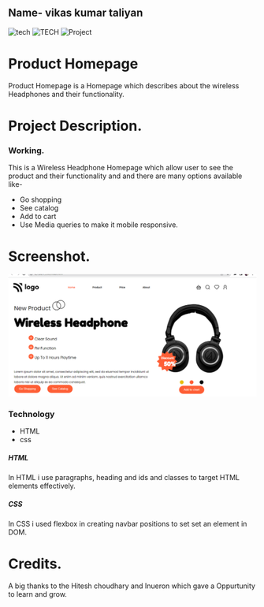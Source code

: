  ##  Name- vikas kumar taliyan
  ![tech](https://img.shields.io/badge/learn-learncodeonline-lightgrey)
  ![TECH](https://img.shields.io/badge/tech-CSS-red)
  ![Project](https://img.shields.io/badge/project-product%20homepage-brightgreen)

 # Product Homepage
 Product Homepage is a Homepage which describes about the wireless Headphones and their functionality.

 # Project Description.
### Working.
This is a Wireless Headphone Homepage which allow user to see the product and their functionality and and there are many options available like-
* Go shopping 
* See catalog
* Add to cart
* Use Media queries to make it mobile responsive.

# Screenshot.
![product homepage](./screenshot/headphone.PNG)

### Technology
* HTML
* css
##### HTML
In HTML i use paragraphs, heading and ids and classes to target HTML elements effectively.
##### CSS
In CSS i used flexbox in creating navbar positions to set set an element in DOM.

# Credits.
A big thanks to the Hitesh choudhary and Inueron which gave a Oppurtunity to learn and grow.
